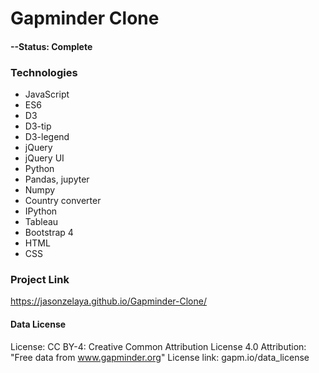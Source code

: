 # Gapminder Clone

#### --Status: Complete

### Technologies
* JavaScript
* ES6
* D3
* D3-tip
* D3-legend
* jQuery
* jQuery UI
* Python
* Pandas, jupyter
* Numpy
* Country converter
* IPython
* Tableau
* Bootstrap 4
* HTML
* CSS

### Project Link
 https://jasonzelaya.github.io/Gapminder-Clone/

#### Data License

License: CC BY-4: Creative Common Attribution License 4.0
Attribution: "Free data from www.gapminder.org"
License link: gapm.io/data_license  
